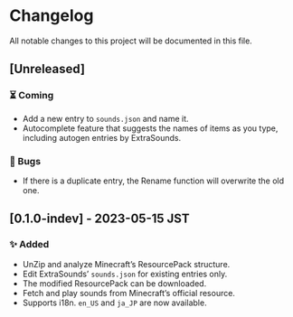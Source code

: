 # Changelog

All notable changes to this project will be documented in this file.

## [Unreleased]
### ⏳ Coming

* Add a new entry to `sounds.json` and name it.
* Autocomplete feature that suggests the names of items as you type, including autogen entries by ExtraSounds.

### 🐛 Bugs

* If there is a duplicate entry, the Rename function will overwrite the old one.

## [0.1.0-indev] - 2023-05-15 JST
### ✨ Added

* UnZip and analyze Minecraft’s ResourcePack structure.
* Edit ExtraSounds’ `sounds.json` for existing entries only.
* The modified ResourcePack can be downloaded.
* Fetch and play sounds from Minecraft’s official resource.
* Supports i18n. `en_US` and `ja_JP` are now available.

